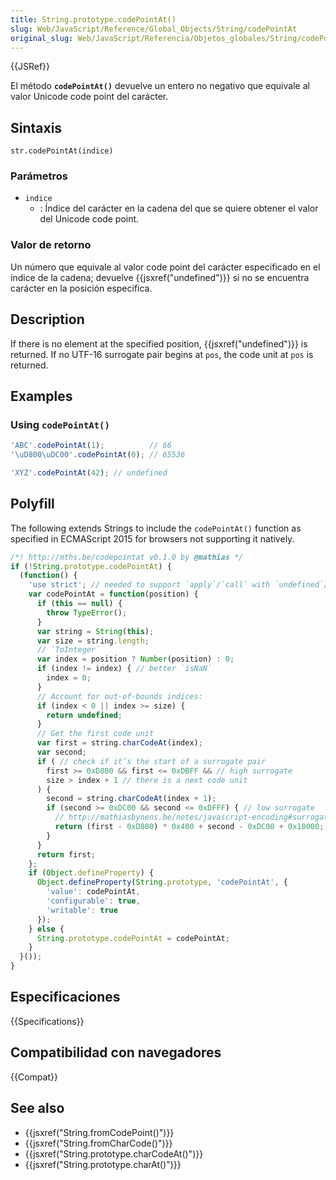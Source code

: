 ```yaml
---
title: String.prototype.codePointAt()
slug: Web/JavaScript/Reference/Global_Objects/String/codePointAt
original_slug: Web/JavaScript/Referencia/Objetos_globales/String/codePointAt
---
```


{{JSRef}}

El método **`codePointAt()`** devuelve un entero no negativo que equivale al valor Unicode code point del carácter.

## Sintaxis

```
str.codePointAt(indice)
```

### Parámetros

- `indice`
  - : Índice del carácter en la cadena del que se quiere obtener el valor del Unicode code point.

### Valor de retorno

Un número que equivale al valor code point del carácter especificado en el índice de la cadena; devuelve {{jsxref("undefined")}} si no se encuentra carácter en la posición especifica.

## Description

If there is no element at the specified position, {{jsxref("undefined")}} is returned. If no UTF-16 surrogate pair begins at `pos`, the code unit at `pos` is returned.

## Examples

### Using `codePointAt()`

```js
'ABC'.codePointAt(1);          // 66
'\uD800\uDC00'.codePointAt(0); // 65536

'XYZ'.codePointAt(42); // undefined
```

## Polyfill

The following extends Strings to include the `codePointAt()` function as specified in ECMAScript 2015 for browsers not supporting it natively.

```js
/*! http://mths.be/codepointat v0.1.0 by @mathias */
if (!String.prototype.codePointAt) {
  (function() {
    'use strict'; // needed to support `apply`/`call` with `undefined`/`null`
    var codePointAt = function(position) {
      if (this == null) {
        throw TypeError();
      }
      var string = String(this);
      var size = string.length;
      // `ToInteger`
      var index = position ? Number(position) : 0;
      if (index != index) { // better `isNaN`
        index = 0;
      }
      // Account for out-of-bounds indices:
      if (index < 0 || index >= size) {
        return undefined;
      }
      // Get the first code unit
      var first = string.charCodeAt(index);
      var second;
      if ( // check if it’s the start of a surrogate pair
        first >= 0xD800 && first <= 0xDBFF && // high surrogate
        size > index + 1 // there is a next code unit
      ) {
        second = string.charCodeAt(index + 1);
        if (second >= 0xDC00 && second <= 0xDFFF) { // low surrogate
          // http://mathiasbynens.be/notes/javascript-encoding#surrogate-formulae
          return (first - 0xD800) * 0x400 + second - 0xDC00 + 0x10000;
        }
      }
      return first;
    };
    if (Object.defineProperty) {
      Object.defineProperty(String.prototype, 'codePointAt', {
        'value': codePointAt,
        'configurable': true,
        'writable': true
      });
    } else {
      String.prototype.codePointAt = codePointAt;
    }
  }());
}
```

## Especificaciones

{{Specifications}}

## Compatibilidad con navegadores

{{Compat}}

## See also

- {{jsxref("String.fromCodePoint()")}}
- {{jsxref("String.fromCharCode()")}}
- {{jsxref("String.prototype.charCodeAt()")}}
- {{jsxref("String.prototype.charAt()")}}
